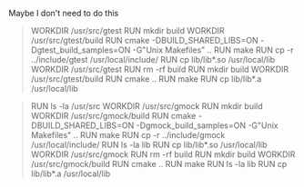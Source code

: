Maybe I don't need to do this

>  WORKDIR /usr/src/gtest
>  RUN mkdir build
>  WORKDIR /usr/src/gtest/build
>  RUN cmake -DBUILD_SHARED_LIBS=ON -Dgtest_build_samples=ON -G"Unix Makefiles" ..
>  RUN make
>  RUN cp -r ../include/gtest /usr/local/include/
>  RUN cp lib/lib*.so /usr/local/lib
>  WORKDIR /usr/src/gtest
>  RUN rm -rf build
>  RUN mkdir build
>  WORKDIR /usr/src/gtest/build
>  RUN cmake ..
>  RUN make
>  RUN cp lib/lib*.a /usr/local/lib

>  RUN ls -la /usr/src
>  WORKDIR /usr/src/gmock
>  RUN mkdir build
>  WORKDIR /usr/src/gmock/build
>  RUN cmake -DBUILD_SHARED_LIBS=ON -Dgmock_build_samples=ON -G"Unix Makefiles" ..
>  RUN make
>  RUN cp -r ../include/gmock /usr/local/include/
>  RUN ls -la lib
>  RUN cp lib/lib*.so /usr/local/lib
>  WORKDIR /usr/src/gmock
>  RUN rm -rf build
>  RUN mkdir build
>  WORKDIR /usr/src/gmock/build
>  RUN cmake ..
>  RUN make
>  RUN ls -la lib
>  RUN cp lib/lib*.a /usr/local/lib

